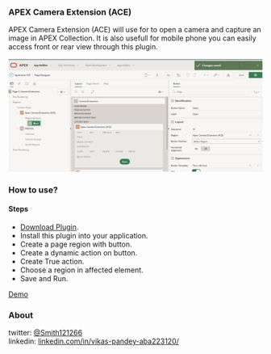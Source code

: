### APEX Camera Extension (ACE)

APEX Camera Extension (ACE) will use for to open a camera and capture an image in APEX Collection. It is also usefull for mobile phone you can easily access front or rear view through this plugin.

![Preview](https://raw.githubusercontent.com/www-smithchain-com/Apex-Camera-Extension-ACE/main/preview.gif)


### How to use?
#### Steps

* [Download Plugin](https://apex.world).
* Install this plugin into your application.
* Create a page region with button.
* Create a dynamic action on button.
* Create True action.
* Choose a region in affected element.
* Save and Run.

[Demo](https://www.ontoorsolutions.com/ords/r/web/555/3)

### About
twitter: [@Smith121266](https://twitter.com/Smith121266)  
linkedin: [linkedin.com/in/vikas-pandey-aba223120/](https://www.linkedin.com/in/vikas-pandey-aba223120/)
